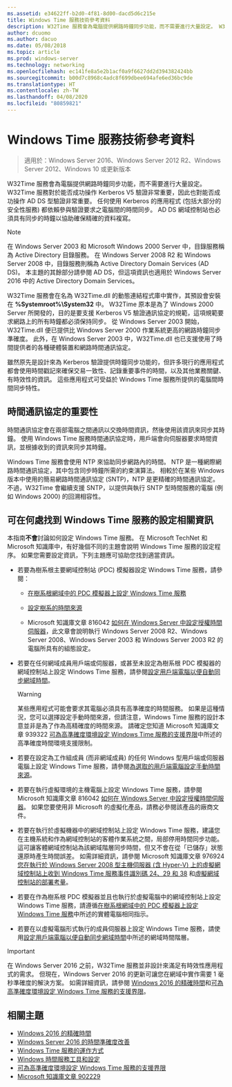 ```yaml
---
ms.assetid: e34622ff-b2d0-4f81-8d00-dacd5d6c215e
title: Windows Time 服務技術參考資料
description: W32Time 服務會為電腦提供網路時鐘同步功能，而不需要進行大量設定。 W32Time 服務對於能否成功操作 Kerberos V5 驗證非常重要，因此也對能否成功操作 AD DS 型驗證非常重要。
author: dcuomo
ms.author: dacuo
ms.date: 05/08/2018
ms.topic: article
ms.prod: windows-server
ms.technology: networking
ms.openlocfilehash: ec141fe8a5e2b1acf0a9f6627dd2d394382424bb
ms.sourcegitcommit: b00d7c8968c4adc8f699dbee694afe6ed36bc9de
ms.translationtype: HT
ms.contentlocale: zh-TW
ms.lasthandoff: 04/08/2020
ms.locfileid: "80859821"
---
```

# <a name="windows-time-service-technical-reference"></a>Windows Time 服務技術參考資料
>適用於：Windows Server 2016、Windows Server 2012 R2、Windows Server 2012、Windows 10 或更新版本

W32Time 服務會為電腦提供網路時鐘同步功能，而不需要進行大量設定。 W32Time 服務對於能否成功操作 Kerberos V5 驗證非常重要，因此也對能否成功操作 AD DS 型驗證非常重要。 任何使用 Kerberos 的應用程式 (包括大部分的安全性服務) 都依賴參與驗證要求之電腦間的時間同步。 AD DS 網域控制站也必須具有同步的時鐘以協助確保精確的資料複寫。

> [!NOTE]  
> 在 Windows Server 2003 和 Microsoft Windows 2000 Server 中，目錄服務稱為 Active Directory 目錄服務。 在 Windows Server 2008 R2 和 Windows Server 2008 中，目錄服務則稱為 Active Directory Domain Services (AD DS)。 本主題的其餘部分請參閱 AD DS，但這項資訊也適用於 Windows Server 2016 中的 Active Directory Domain Services。

W32Time 服務會在名為 W32Time.dll 的動態連結程式庫中實作，其預設會安裝在 **%Systemroot%\System32** 中。 W32Time 原本是為了 Windows 2000 Server 所開發的，目的是要支援 Kerberos V5 驗證通訊協定的規範，這項規範要求網路上的所有時鐘都必須保持同步。 從 Windows Server 2003 開始，W32Time.dll 便已提供比 Windows Server 2000 作業系統更高的網路時鐘同步準確度。 此外，在 Windows Server 2003 中，W32Time.dll 也已支援使用了時間提供者的各種硬體裝置和網路時間通訊協定。

雖然原先是設計來為 Kerberos 驗證提供時鐘同步功能的，但許多現行的應用程式都會使用時間戳記來確保交易一致性、記錄重要事件的時間，以及其他業務關鍵、有時效性的資訊。  這些應用程式可受益於 Windows Time 服務所提供的電腦間時間同步特性。

## <a name="importance-of-time-protocols"></a>時間通訊協定的重要性
時間通訊協定會在兩部電腦之間通訊以交換時間資訊，然後使用該資訊來同步其時鐘。 使用 Windows Time 服務時間通訊協定時，用戶端會向伺服器要求時間資訊，並根據收到的資訊來同步其時鐘。
  
Windows Time 服務會使用 NTP 來協助同步網路內的時間。 NTP 是一種網際網路時間通訊協定，其中包含同步時鐘所需的約束演算法。 相較於在某些 Windows 版本中使用的簡易網路時間通訊協定 (SNTP)，NTP 是更精確的時間通訊協定。不過，W32Time 會繼續支援 SNTP，以提供與執行 SNTP 型時間服務的電腦 (例如 Windows 2000) 的回溯相容性。
## <a name="where-to-find-windows-time-service-configuration-related-information"></a>可在何處找到 Windows Time 服務的設定相關資訊  
本指南**不會**討論如何設定 Windows Time 服務。 在 Microsoft TechNet 和 Microsoft 知識庫中，有好幾個不同的主題會說明 Windows Time 服務的設定程序。 如果您需要設定資訊，下列主題應可協助您找到適當資訊。  
-   若要為樹系根主要網域控制站 (PDC) 模擬器設定 Windows Time 服務，請參閱：
  
    -   [在樹系根網域中的 PDC 模擬器上設定 Windows Time 服務](https://docs.microsoft.com/previous-versions/windows/it-pro/windows-server-2008-R2-and-2008/cc731191%28v=ws.10%29) 
  
    -   [設定樹系的時間來源](https://docs.microsoft.com/previous-versions/windows/it-pro/windows-server-2008-r2-and-2008/cc794823%28v%3dws.10%29) 
  
    -   Microsoft 知識庫文章 816042 [如何在 Windows Server 中設定授權時間伺服器](https://go.microsoft.com/fwlink/?LinkID=60402)，此文章會說明執行 Windows Server 2008 R2、Windows Server 2008、Windows Server 2003 和 Windows Server 2003 R2 的電腦所具有的組態設定。  
  
-   若要在任何網域成員用戶端或伺服器，或甚至未設定為樹系根 PDC 模擬器的網域控制站上設定 Windows Time 服務，請參閱[設定用戶端電腦以便自動同步網域時間](https://docs.microsoft.com/previous-versions/windows/it-pro/windows-server-2008-r2-and-2008/cc816884%28v%3dws.10%29)。  
  
    > [!WARNING]  
    > 某些應用程式可能會要求其電腦必須具有高準確度的時間服務。 如果是這種情況，您可以選擇設定手動時間來源，但請注意，Windows Time 服務的設計本意並非是為了作為高精確度的時間來源。 請確定您知道 Microsoft 知識庫文章 939322 [可為高準確度環境設定 Windows Time 服務的支援界限](support-boundary.md)中所述的高準確度時間環境支援限制。  
  
-   若要在設定為工作組成員 (而非網域成員) 的任何 Windows 型用戶端或伺服器電腦上設定 Windows Time 服務，請參閱[為選取的用戶端電腦設定手動時間來源](https://docs.microsoft.com/previous-versions/windows/it-pro/windows-server-2008-r2-and-2008/cc816656%28v%3dws.10%29)。  
  
-   若要在執行虛擬環境的主機電腦上設定 Windows Time 服務，請參閱 Microsoft 知識庫文章 816042 [如何在 Windows Server 中設定授權時間伺服器](https://go.microsoft.com/fwlink/?LinkID=60402)。 如果您要使用非 Microsoft 的虛擬化產品，請務必參閱該產品的廠商文件。  
  
-   若要在執行於虛擬機器中的網域控制站上設定 Windows Time 服務，建議您在主機系統和作為網域控制站的客體作業系統之間，局部停用時間同步功能。 這可讓客體網域控制站為該網域階層同步時間，但又不會在從「已儲存」狀態還原時產生時間誤差。 如需詳細資訊，請參閱 Microsoft 知識庫文章 976924 [您在執行於 Windows Server 2008 型主機伺服器 (含 Hyper-V) 上的虛擬網域控制站上收到 Windows Time 服務事件識別碼 24、29 和 38](https://go.microsoft.com/fwlink/?LinkID=192236) 和[虛擬網域控制站的部署考量](https://go.microsoft.com/fwlink/?LinkID=192235)。  
  
-   若要在作為樹系根 PDC 模擬器並且也執行於虛擬電腦中的網域控制站上設定 Windows Time 服務，請遵循[在樹系根網域中的 PDC 模擬器上設定 Windows Time 服務](https://docs.microsoft.com/previous-versions/windows/it-pro/windows-server-2008-R2-and-2008/cc731191%28v=ws.10%29)中所述的實體電腦相同指示。  
  
-   若要在以虛擬電腦形式執行的成員伺服器上設定 Windows Time 服務，請使用[設定用戶端電腦以便自動同步網域時間](https://docs.microsoft.com/previous-versions/windows/it-pro/windows-server-2008-r2-and-2008/cc816884%28v%3dws.10%29)中所述的網域時間階層。


> [!IMPORTANT]  
> 在 Windows Server 2016 之前，W32Time 服務並非設計來滿足有時效性應用程式的需求。  但現在，Windows Server 2016 的更新可讓您在網域中實作需要 1 毫秒準確度的解決方案。  如需詳細資訊，請參閱 [Windows 2016 的精確時間](accurate-time.md)和[可為高準確度環境設定 Windows Time 服務的支援界限](support-boundary.md)。

## <a name="related-topics"></a>相關主題
- [Windows 2016 的精確時間](accurate-time.md)
- [Windows Server 2016 的時間準確度改善](windows-server-2016-improvements.md)  
- [Windows Time 服務的運作方式](How-the-Windows-Time-Service-Works.md)  
- [Windows 時間服務工具和設定](Windows-Time-Service-Tools-and-Settings.md)  
- [可為高準確度環境設定 Windows Time 服務的支援界限](support-boundary.md)
- [Microsoft 知識庫文章 902229](https://go.microsoft.com/fwlink/?LinkId=186066)
